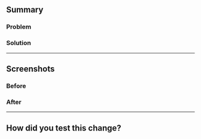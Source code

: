 <!--
  Thanks for taking the time to submit a pull request (PR)!
  Please provide enough information so that others can review your changes.

  The sections below are mandatory.
  If you don't follow this template, your PR will very likely be closed.

  Before submitting the PR, please make sure the following is done:
  1. Read the Community Participation Guidelines: https://www.mozilla.org/about/governance/policies/participation/
  2. Ensure that there is an open issue for the problem you're solving, or create it first: https://github.com/mdn/yari/issues/new/choose
  3. Fork the repository and create your branch from `main`.
  4. Run `yarn` in the repository root.
  5. Make sure to sign all your commits: https://docs.github.com/authentication/managing-commit-signature-verification/signing-commits
-->

## Summary

<!--
  Please reference the issue you're solving here.
  Example: Fixes #1234.
-->

### Problem

<!--
  Explain what problem the PR resolves in 1-3 sentences.
-->

### Solution

<!--
  Explain how your PR solves this problem in 1-3 sentences.
  Please mention alternative solutions you have discarded, if any.
-->

---

## Screenshots

<!--
  Did you change the user interface?
  If not, you can remove this section.
  If yes, please attach screenshots (or videos) of how the interface looks (or behaves) before and after your changes.
-->

### Before

<!-- Replace this line with your screenshot (or video). -->

### After

<!-- Replace this line with your screenshot (or video). -->

---

## How did you test this change?

<!--
  Did you change anything else (other than the user interface)?
  If not, you can remove this section.
  If yes, please explain how you verified that your PR solves the problem you wanted to solve.
-->
